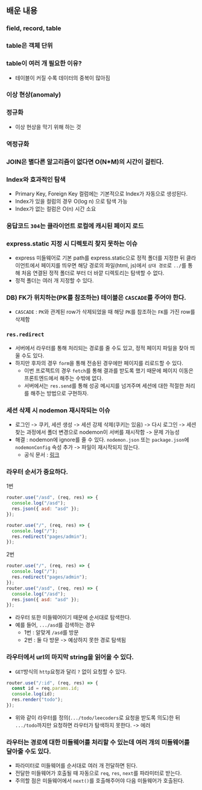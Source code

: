 ## 배운 내용

### field, record, table

### table은 객체 단위

### table이 여러 개 필요한 이유?

- 테이블이 커질 수록 데이터의 중복이 많아짐

### 이상 현상(anomaly)

### 정규화

- 이상 현상을 막기 위해 하는 것

### 역정규화

### JOIN은 별다른 알고리즘이 없다면 O(N\*M)의 시간이 걸린다.

### Index와 효과적인 탐색

- Primary Key, Foreign Key 컬럼에는 기본적으로 Index가 자동으로 생성된다.
- Index가 있을 컬럼의 경우 O(log n) 으로 탐색 가능
- Index가 없는 컬럼은 O(n) 시간 소요

### 응답코드 `304`는 클라이언트 로컬에 캐시된 페이지 로드

### express.static 지정 시 디렉토리 찾지 못하는 이슈

- express 미들웨어로 기본 path를 express.static으로 정적 폴더를 지정한 뒤 클라이언트에서 페이지를 띄우면 해당 경로의 파일(html, js)에서 `상대 경로`로 `../`를 통해 처음 연결된 정적 폴더로 부터 더 바깥 디렉토리는 탐색할 수 없다.
- 정적 폴더는 여러 개 지정할 수 있다.

### DB) FK가 위치하는(PK를 참조하는) 테이블은 `CASCADE`를 주어야 한다.

- `CASCADE` : `PK`와 관계된 row가 삭제되었을 때 해당 `PK`를 참조하는 `FK`를 가진 row를 삭제함

### `res.redirect`

- 서버에서 라우터를 통해 처리되는 경로를 줄 수도 있고, 정적 페이지 파일을 찾아 띄울 수도 있다.
- 하지만 후자의 경우 `form`을 통해 전송된 경우에만 페이지를 리로드할 수 있다.
  - 이번 프로젝트의 경우 `fetch`를 통해 결과를 받도록 했기 때문에 페이지 이동은 프론트엔드에서 해주는 수밖에 없다.
  - 서버에서는 `res.send`를 통해 성공 메시지를 넘겨주며 세션에 대한 적절한 처리를 해주는 방법으로 구현하자.

### 세션 삭제 시 nodemon 재시작되는 이슈

- 로그인 -> 쿠키, 세션 생성 -> 세션 강제 삭제(쿠키는 있음) -> 다시 로그인 -> 세션 찾는 과정에서 폴더 변경으로 nodemon이 서버를 재시작함 -> 문제 가능성
- 해결 : nodemon에 ignore를 줄 수 있다. `nodemon.json` 또는 `package.json`에 `nodemonConfig` 속성 추가 -> 파일이 재시작되지 않는다.
  - 공식 문서 : [링크](https://github.com/remy/nodemon)

### 라우터 순서가 중요하다.

1번

```javascript
router.use("/asd", (req, res) => {
  console.log("/asd");
  res.json({ asd: "asd" });
});

router.use("/", (req, res) => {
  console.log("/");
  res.redirect("pages/admin");
});
```

2번

```javascript
router.use("/", (req, res) => {
  console.log("/");
  res.redirect("pages/admin");
});
router.use("/asd", (req, res) => {
  console.log("/asd");
  res.json({ asd: "asd" });
});
```

- 라우터 또한 미들웨어이기 때문에 순서대로 탐색한다.
- 예를 들어, `.../asd`를 검색하는 경우
  - 1번 : 알맞게 `/asd`를 방문
  - 2번 : 둘 다 방문 -> 예상하지 못한 경로 탐색됨

### 라우터에서 url의 마지막 string을 읽어올 수 있다.

- `GET`방식의 `http`요청과 달리 `?` 없이 요청할 수 있다.

```javascript
router.use("/:id", (req, res) => {
  const id = req.params.id;
  console.log(id);
  res.render("todo");
});
```

- 위와 같이 라우터를 정의(`.../todo/leecoders`로 요청을 받도록 의도)한 뒤 `.../todo`까지만 요청하면 라우터가 탐색하지 못한다. -> 에러

### 라우터는 경로에 대한 미들웨어를 처리할 수 있는데 여러 개의 미들웨어를 달아줄 수도 있다.

- 파라미터로 미들웨어를 순서대로 여러 개 전달하면 된다.
- 전달한 미들웨어가 호출될 때 자동으로 `req`, `res`, `next`를 파라미터로 받는다.
- 주의할 점은 미들웨어에서 `next()`를 호출해주어야 다음 미들웨어가 호출된다.
